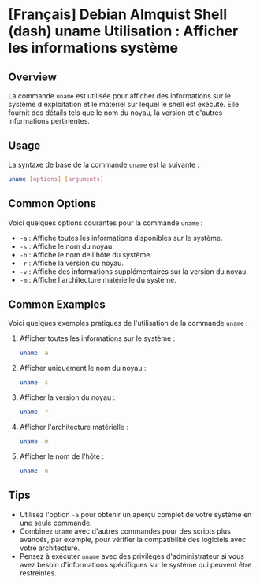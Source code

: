 # [Français] Debian Almquist Shell (dash) uname Utilisation : Afficher les informations système

## Overview
La commande `uname` est utilisée pour afficher des informations sur le système d'exploitation et le matériel sur lequel le shell est exécuté. Elle fournit des détails tels que le nom du noyau, la version et d'autres informations pertinentes.

## Usage
La syntaxe de base de la commande `uname` est la suivante :

```bash
uname [options] [arguments]
```

## Common Options
Voici quelques options courantes pour la commande `uname` :

- `-a` : Affiche toutes les informations disponibles sur le système.
- `-s` : Affiche le nom du noyau.
- `-n` : Affiche le nom de l'hôte du système.
- `-r` : Affiche la version du noyau.
- `-v` : Affiche des informations supplémentaires sur la version du noyau.
- `-m` : Affiche l'architecture matérielle du système.

## Common Examples
Voici quelques exemples pratiques de l'utilisation de la commande `uname` :

1. Afficher toutes les informations sur le système :

   ```bash
   uname -a
   ```

2. Afficher uniquement le nom du noyau :

   ```bash
   uname -s
   ```

3. Afficher la version du noyau :

   ```bash
   uname -r
   ```

4. Afficher l'architecture matérielle :

   ```bash
   uname -m
   ```

5. Afficher le nom de l'hôte :

   ```bash
   uname -n
   ```

## Tips
- Utilisez l'option `-a` pour obtenir un aperçu complet de votre système en une seule commande.
- Combinez `uname` avec d'autres commandes pour des scripts plus avancés, par exemple, pour vérifier la compatibilité des logiciels avec votre architecture.
- Pensez à exécuter `uname` avec des privilèges d'administrateur si vous avez besoin d'informations spécifiques sur le système qui peuvent être restreintes.